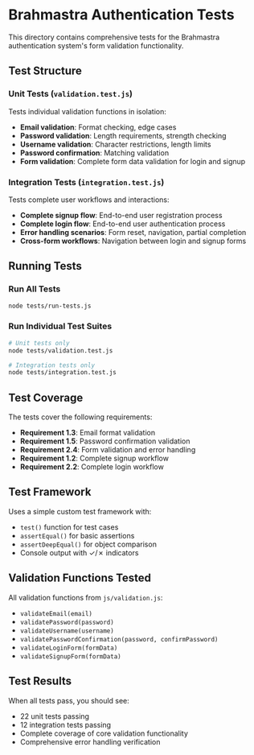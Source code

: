 # Brahmastra Authentication Tests

This directory contains comprehensive tests for the Brahmastra authentication system's form validation functionality.

## Test Structure

### Unit Tests (`validation.test.js`)
Tests individual validation functions in isolation:
- **Email validation**: Format checking, edge cases
- **Password validation**: Length requirements, strength checking  
- **Username validation**: Character restrictions, length limits
- **Password confirmation**: Matching validation
- **Form validation**: Complete form data validation for login and signup

### Integration Tests (`integration.test.js`)
Tests complete user workflows and interactions:
- **Complete signup flow**: End-to-end user registration process
- **Complete login flow**: End-to-end user authentication process
- **Error handling scenarios**: Form reset, navigation, partial completion
- **Cross-form workflows**: Navigation between login and signup forms

## Running Tests

### Run All Tests
```bash
node tests/run-tests.js
```

### Run Individual Test Suites
```bash
# Unit tests only
node tests/validation.test.js

# Integration tests only  
node tests/integration.test.js
```

## Test Coverage

The tests cover the following requirements:
- **Requirement 1.3**: Email format validation
- **Requirement 1.5**: Password confirmation validation
- **Requirement 2.4**: Form validation and error handling
- **Requirement 1.2**: Complete signup workflow
- **Requirement 2.2**: Complete login workflow

## Test Framework

Uses a simple custom test framework with:
- `test()` function for test cases
- `assertEqual()` for basic assertions
- `assertDeepEqual()` for object comparison
- Console output with ✓/✗ indicators

## Validation Functions Tested

All validation functions from `js/validation.js`:
- `validateEmail(email)`
- `validatePassword(password)`
- `validateUsername(username)`
- `validatePasswordConfirmation(password, confirmPassword)`
- `validateLoginForm(formData)`
- `validateSignupForm(formData)`

## Test Results

When all tests pass, you should see:
- 22 unit tests passing
- 12 integration tests passing
- Complete coverage of core validation functionality
- Comprehensive error handling verification